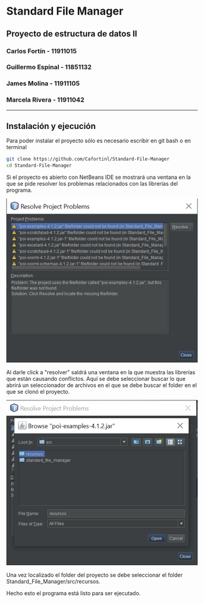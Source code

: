 # Standard File Manager
## Proyecto de estructura de datos II
### Carlos Fortín - 11911015
### Guillermo Espinal - 11851132
### James Molina - 11911105
### Marcela Rivera - 11911042
---
## Instalación y ejecución
Para poder instalar el proyecto sólo es necesario escribir en git bash o en terminal

```bash
git clone https://github.com/Cafortinl/Standard-File-Manager
cd Standard-File-Manager
```
Si el proyecto es abierto con NetBeans IDE se mostrará una ventana en la que se pide resolver los problemas relacionados con las librerías del programa.

![Ventana de resolver problemas](./images/ResolverProblemas.png)

Al darle click a "resolver" saldrá una ventana en la que muestra las librerías que están causando conflictos. Aquí se debe seleccionar buscar lo que abrirá un seleccionador de archivos en el que se debe buscar el folder en el que se clonó el proyecto.

![Seleccionador de archivos](./images/Path.png)

Una vez localizado el folder del proyecto se debe seleccionar el folder Standard_File_Manager/src/recursos.

Hecho esto el programa está listo para ser ejecutado.